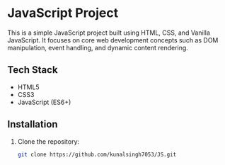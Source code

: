 # JavaScript Project

This is a simple JavaScript project built using HTML, CSS, and Vanilla JavaScript. It focuses on core web development concepts such as DOM manipulation, event handling, and dynamic content rendering.

## Tech Stack

- HTML5  
- CSS3  
- JavaScript (ES6+)

## Installation

1. Clone the repository:
   ```bash
   git clone https://github.com/kunalsingh7053/JS.git
   
